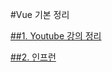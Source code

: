#Vue 기본 정리 


[##1.  Youtube 강의 정리](https://github.com/newkayak12/vue/blob/master/free/%EA%B0%95%EC%9D%98%20%EC%A0%95%EB%A6%AC.md)

[##2.  인프런](https://github.com/newkayak12/vue/blob/master/nodeBird/vue-nodebird/%EA%B0%95%EC%9D%98%EC%A0%95%EB%A6%AC.md)
